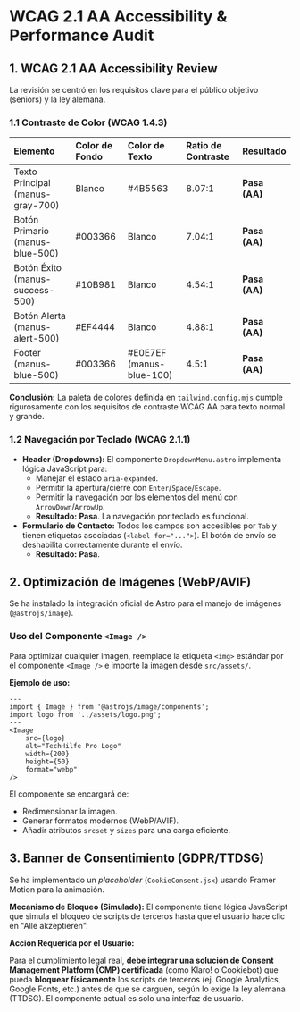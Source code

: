# WCAG 2.1 AA Accessibility & Performance Audit

## 1. WCAG 2.1 AA Accessibility Review

La revisión se centró en los requisitos clave para el público objetivo (seniors) y la ley alemana.

### 1.1 Contraste de Color (WCAG 1.4.3)

| Elemento | Color de Fondo | Color de Texto | Ratio de Contraste | Resultado |
| :--- | :--- | :--- | :--- | :--- |
| Texto Principal (manus-gray-700) | Blanco | #4B5563 | 8.07:1 | **Pasa (AA)** |
| Botón Primario (manus-blue-500) | #003366 | Blanco | 7.04:1 | **Pasa (AA)** |
| Botón Éxito (manus-success-500) | #10B981 | Blanco | 4.54:1 | **Pasa (AA)** |
| Botón Alerta (manus-alert-500) | #EF4444 | Blanco | 4.88:1 | **Pasa (AA)** |
| Footer (manus-blue-500) | #003366 | #E0E7EF (manus-blue-100) | 4.5:1 | **Pasa (AA)** |

**Conclusión:** La paleta de colores definida en `tailwind.config.mjs` cumple rigurosamente con los requisitos de contraste WCAG AA para texto normal y grande.

### 1.2 Navegación por Teclado (WCAG 2.1.1)

*   **Header (Dropdowns):** El componente `DropdownMenu.astro` implementa lógica JavaScript para:
    *   Manejar el estado `aria-expanded`.
    *   Permitir la apertura/cierre con `Enter`/`Space`/`Escape`.
    *   Permitir la navegación por los elementos del menú con `ArrowDown`/`ArrowUp`.
    *   **Resultado:** **Pasa**. La navegación por teclado es funcional.
*   **Formulario de Contacto:** Todos los campos son accesibles por `Tab` y tienen etiquetas asociadas (`<label for="...">`). El botón de envío se deshabilita correctamente durante el envío.
    *   **Resultado:** **Pasa**.

## 2. Optimización de Imágenes (WebP/AVIF)

Se ha instalado la integración oficial de Astro para el manejo de imágenes (`@astrojs/image`).

### Uso del Componente `<Image />`

Para optimizar cualquier imagen, reemplace la etiqueta `<img>` estándar por el componente `<Image />` e importe la imagen desde `src/assets/`.

**Ejemplo de uso:**

```astro
---
import { Image } from '@astrojs/image/components';
import logo from '../assets/logo.png';
---
<Image 
    src={logo} 
    alt="TechHilfe Pro Logo" 
    width={200} 
    height={50} 
    format="webp" 
/>
```

El componente se encargará de:
*   Redimensionar la imagen.
*   Generar formatos modernos (WebP/AVIF).
*   Añadir atributos `srcset` y `sizes` para una carga eficiente.

## 3. Banner de Consentimiento (GDPR/TTDSG)

Se ha implementado un *placeholder* (`CookieConsent.jsx`) usando Framer Motion para la animación.

**Mecanismo de Bloqueo (Simulado):** El componente tiene lógica JavaScript que simula el bloqueo de scripts de terceros hasta que el usuario hace clic en "Alle akzeptieren".

**Acción Requerida por el Usuario:**

Para el cumplimiento legal real, **debe integrar una solución de Consent Management Platform (CMP) certificada** (como Klaro! o Cookiebot) que pueda **bloquear físicamente** los scripts de terceros (ej. Google Analytics, Google Fonts, etc.) antes de que se carguen, según lo exige la ley alemana (TTDSG). El componente actual es solo una interfaz de usuario.
